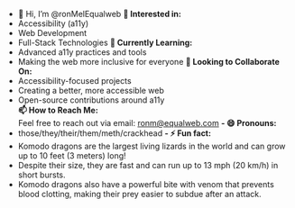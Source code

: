 - 👋 Hi, I’m @ronMelEqualweb
**👀 Interested in:**  
- Accessibility (a11y)
- Web Development  
- Full-Stack Technologies
**🌱 Currently Learning:**  
- Advanced a11y practices and tools  
- Making the web more inclusive for everyone
**💞️ Looking to Collaborate On:**  
- Accessibility-focused projects  
- Creating a better, more accessible web  
- Open-source contributions around a11y  
**📫 How to Reach Me:**  
Feel free to reach out via email: ronm@equalweb.com
**- 😄 Pronouns:**
- those/they/their/them/meth/crackhead
**- ⚡ Fun fact:**
- Komodo dragons are the largest living lizards in the world and can grow up to 10 feet (3 meters) long!
-  Despite their size, they are fast and can run up to 13 mph (20 km/h) in short bursts.
-   Komodo dragons also have a powerful bite with venom that prevents blood clotting, making their prey easier to subdue after an attack.
<!---
ronMelEqualweb/ronMelEqualweb is a ✨ special ✨ repository because its `README.md` (this file) appears on your GitHub profile.
You can click the Preview link to take a look at your changes.
--->
